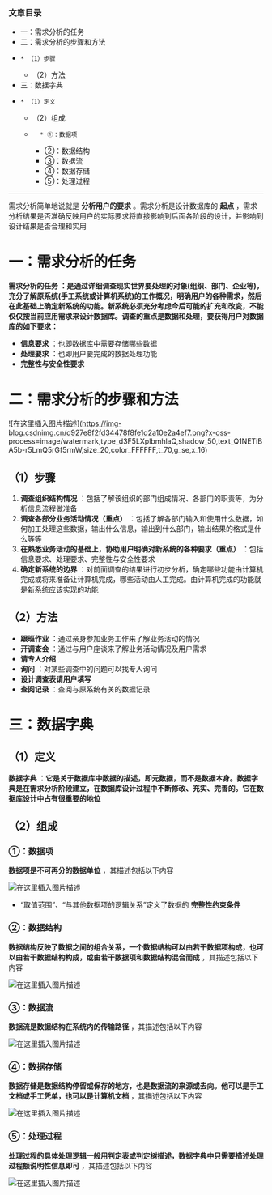 ### 文章目录

  * 一：需求分析的任务
  * 二：需求分析的步骤和方法
  *     * （1）步骤
    * （2）方法
  * 三：数据字典
  *     * （1）定义
    * （2）组成
    *       * ①：数据项
      * ②：数据结构
      * ③：数据流
      * ④：数据存储
      * ⑤：处理过程

* * *

需求分析简单地说就是 **分析用户的要求** 。需求分析是设计数据库的 **起点**
，需求分析结果是否准确反映用户的实际要求将直接影响到后面各阶段的设计，并影响到设计结果是否合理和实用

# 一：需求分析的任务

**需求分析的任务
：是通过详细调查现实世界要处理的对象(组织、部门、企业等)，充分了解原系统(手工系统或计算机系统)的工作概况，明确用户的各种需求，然后在此基础上确定新系统的功能。新系统必须充分考虑今后可能的扩充和改变，不能仅仅按当前应用需求来设计数据库。调查的重点是数据和处理，要获得用户对数据库的如下要求：**

  * **信息要求** ：也即数据库中需要存储哪些数据
  *  **处理要求** ：也即用户要完成的数据处理功能
  *  **完整性与安全性要求**

# 二：需求分析的步骤和方法

![在这里插入图片描述](https://img-blog.csdnimg.cn/d927e8f2fd34478f8fe1d2a10e2a4ef7.png?x-oss-
process=image/watermark,type_d3F5LXplbmhlaQ,shadow_50,text_Q1NETiBA5b-r5LmQ5rGf5rmW,size_20,color_FFFFFF,t_70,g_se,x_16)

## （1）步骤

  1. **调查组织结构情况** ：包括了解该组织的部门组成情况、各部门的职责等，为分析信息流程做准备
  2.  **调查各部分业务活动情况（重点）** ：包括了解各部门输入和使用什么数据，如何加工处理这些数据，输出什么信息，输出到什么部门，输出结果的格式是什么等等
  3.  **在熟悉业务活动的基础上，协助用户明确对新系统的各种要求（重点）** ：包括信息要求、处理要求、完整性与安全性要求
  4.  **确定新系统的边界** ：对前面调查的结果进行初步分析，确定哪些功能由计算机完成或将来准备让计算机完成，哪些活动由人工完成。由计算机完成的功能就是新系统应该实现的功能

## （2）方法

  * **跟班作业** ：通过亲身参加业务工作来了解业务活动的情况
  *  **开调查会** ：通过与用户座谈来了解业务活动情况及用户需求
  *  **请专人介绍**
  *  **询问** ：对某些调查中的问题可以找专人询问
  *  **设计调查表请用户填写**
  *  **查阅记录** ：查阅与原系统有关的数据记录

# 三：数据字典

## （1）定义

**数据字典
：它是关于数据库中数据的描述，即元数据，而不是数据本身。数据字典是在需求分析阶段建立，在数据库设计过程中不断修改、充实、完善的。它在数据库设计中占有很重要的地位**

## （2）组成

### ①：数据项

**数据项是不可再分的数据单位** ，其描述包括以下内容

![在这里插入图片描述](https://img-blog.csdnimg.cn/a4eb0458ce924c80b11f18b14e6c2696.png)

  * “取值范围”、“与其他数据项的逻辑关系”定义了数据的 **完整性约束条件**

### ②：数据结构

**数据结构反映了数据之间的组合关系，一个数据结构可以由若干数据项构成，也可以由若干数据结构构成，或由若干数据项和数据结构混合而成** ，其描述包括以下内容

![在这里插入图片描述](https://img-blog.csdnimg.cn/2504c61ebc38419c8d2fb4b2544037f5.png)

### ③：数据流

**数据流是数据结构在系统内的传输路径** ，其描述包括以下内容

![在这里插入图片描述](https://img-blog.csdnimg.cn/b70ac04111f4468e91d4e7b63896c87e.png)

### ④：数据存储

**数据存储是数据结构停留或保存的地方，也是数据流的来源或去向。他可以是手工文档或手工凭单，也可以是计算机文档** ，其描述包括以下内容

![在这里插入图片描述](https://img-blog.csdnimg.cn/2a59a4fbc9b0450796dcf105c273ee9a.png)

### ⑤：处理过程

**处理过程的具体处理逻辑一般用判定表或判定树描述，数据字典中只需要描述处理过程额说明性信息即可** ，其描述包括以下内容

![在这里插入图片描述](https://img-blog.csdnimg.cn/dfe8f31c8e65425d955bda65f566bfd2.png)

